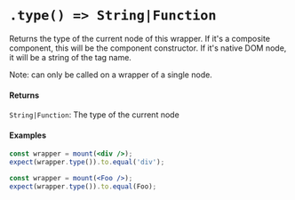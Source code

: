 # `.type() => String|Function`

Returns the type of the current node of this wrapper. If it's a composite component, this will be
the component constructor. If it's native DOM node, it will be a string of the tag name.

Note: can only be called on a wrapper of a single node.


#### Returns

`String|Function`: The type of the current node



#### Examples

```jsx
const wrapper = mount(<div />);
expect(wrapper.type()).to.equal('div');
```

```jsx
const wrapper = mount(<Foo />);
expect(wrapper.type()).to.equal(Foo);
```

